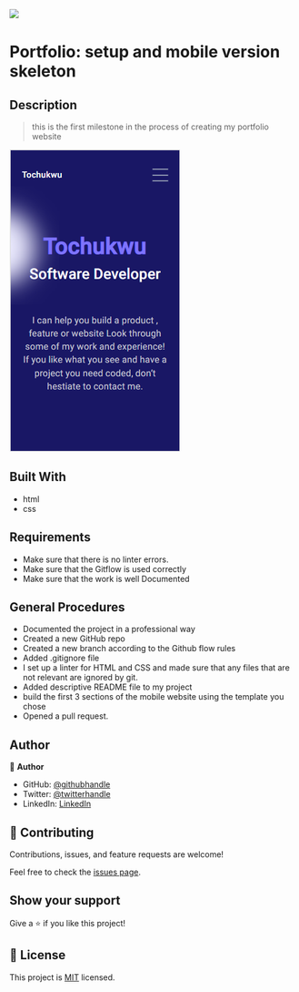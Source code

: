 ![](https://img.shields.io/badge/Microverse-blueviolet)

# Portfolio: setup and mobile version skeleton

## Description
> this is the first milestone in the process of creating my portfolio website 

![screenshot](./mobile_header-shot.PNG)


## Built With

- html
- css


## Requirements
- Make sure that there is no linter errors.
- Make sure that the Gitflow is used correctly
- Make sure that the work is well Documented

## General Procedures
- Documented the project in a professional way
- Created a new GitHub repo
- Created a new branch according to the Github flow rules
- Added .gitignore file
- I set up a linter for HTML and CSS and  made sure that any files that are not relevant are ignored by git.
- Added descriptive README file to my project
- build the first 3 sections of the mobile website using the template you chose
- Opened a pull request.

## Author

👤 **Author**

- GitHub: [@githubhandle](https://github.com/xtrahuman)
- Twitter: [@twitterhandle](https://twitter.com/xtrahuman)
- LinkedIn: [LinkedIn](https://linkedin.com/in/tochukwu-okpara-449528197)


## 🤝 Contributing

Contributions, issues, and feature requests are welcome!

Feel free to check the [issues page](../../issues/).

## Show your support

Give a ⭐️ if you like this project!


## 📝 License

This project is [MIT](./MIT.md) licensed.

